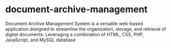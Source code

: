 # document-archive-management
Document Archive Management System is a versatile web-based application designed to streamline the organization, storage, and retrieval of digital documents. Leveraging a combination of HTML, CSS, PHP, JavaScript, and MySQL database

